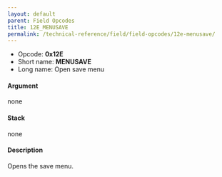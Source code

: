```yaml
---
layout: default
parent: Field Opcodes
title: 12E_MENUSAVE
permalink: /technical-reference/field/field-opcodes/12e-menusave/
---
```


-   Opcode: **0x12E**
-   Short name: **MENUSAVE**
-   Long name: Open save menu

#### Argument

none

#### Stack

none

#### Description

Opens the save menu.
